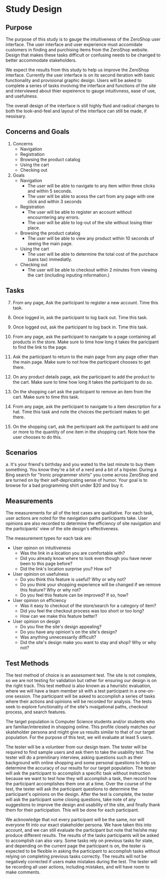 
Study Design
============

Purpose
-------

The purpose of this study is to gauge the intuitiveness of the ZeroShop user interface. The user interface and user experience must accomidate customers in finding and purchising items from the ZeroShop website. Design that makes these tasks difficult or confusing needs to be changed to better accommodate stakeholders.

We expect the results from this study to help us improve the ZeroShop interface. Currently the user interface is on its second iteration with basic functionality and provisional graphic design. Users will be asked to complete a series of tasks involving the interface and functions of the site and interviewed about thier expeirence to gauge intuitivness, ease of use, and usefulness.

The overall design of the interface is still highly fluid and radical changes to both the look-and-feel and layout of the interface can still be made, if nessisary.

Concerns and Goals
------------------

1. Concerns
	+ Navigation
	+ Registration
	+ Browsing the product catalog
	+ Using the cart
	+ Checking out
2. Goals
	+ Navigation
		* The user will be able to navigate to any item within three clicks and within 5 seconds.
		* The user will be able to acess the cart from any page with one click and within 3 seconds
	+ Registration
		* The user will be able to register an account without encourntering any errors.
		* The user will be able to log-out of the site without losing thier place.
	+ Browsing the product catalog
		* The user will be able to view any product within 10 seconds of seeing the main page.
	+ Using the cart
		* The user will be able to determine the total cost of the purchace (sans tax) immediatly.
	+ Checking out
		* The user will be able to checkout within 2 minutes from viewing the cart (including inputing information.)

Tasks
-----

7. From any page, Ask the participant to register a new account. Time this task.

8. Once logged in, ask the participant to log back out. Time this task.

9. Once logged out, ask the participant to log back in. Time this task.


1. From any page, ask the participant to navigate to a page containing all products in the store. Make sure to time how long it takes the paricipant to find the link to the page.

2. Ask the participant to return to the main page from any page other than the main page. Make sure to not how the participant chooses to get there.

3. On any product details page, ask the participant to add the product to the cart. Make sure to time how long it takes the participant to do so.

4. On the shopping cart ask the participant to remove an item from the cart. Make sure to time this task.

5. From any page, ask the perticipant to navigate to a item description for a hat. Time this task and note the choices the perticiant makes to get there.

6. On the shopping cart, ask the perticipant ask the participant to add one or more to the quantity of one item in the shopping cart. Note how the user chooses to do this.
 

Scenarios
---------

a. It's your friend's birthday and you wated to the last minute to buy them something. You know they're a bit of a nerd and a bit of a hipster. During a Bing search for "Ironic programmer shirts" you come across ZeroShop and are turned on by their self-depricating sense of humor. Your goal is to browse for a bad programming shirt under $20 and buy it.

Measurements
------------

The measurements for all of the test cases are qualitative. For each task, user actions are noted for the navigation paths participants take. User opinions are also recorded to determine the efficiency of site navigation and the participants' view of the site design's effectiveness.

The measurement types for each task are:

- User opinon on intuitiveness
	* Was the link in a location you are comfortable with?
	* Did you already know where to look even though you have never been to this page before?
	* Did the link's location surprise you? How so?
- User opinion on usefulness
	* Do you think this feature is useful? Why or why not?
	* Do you think your shopping experience will be changed if we remove this feature? Why or why not?
	* Do you feel this feature can be improved? If so, how?
- User opinion on efficiency
	* Was it easy to checkout of the store/search for a category of item?
	* Did you feel the checkout process was too short or too long?
	* How can we make this feature better?
- User opinion on design
	* Do you fine the site's design appealing?
	* Do you have any opinion's on the site's design?
	* Was anything unnecessarily difficult?
	* Did the site's design make you want to stay and shop? Why or why not?

Test Methods
------------

The test method of choice is an assessment test. The site is not complete, so we are not testing for validation but rather for ensuring our design is on the right track. This test method is also known as a heuristic evaluation, where we will have a team member sit with a test participant in a one-on-one session. The participant will be asked to accomplish a series of tasks where their actions and opinions will be recorded for analysis. The tests seek to explore functionality of the site's nvaigational paths, checkout process, and search features.

The target population is Computer Science students and/or students who are familiar/interested in shopping online. This profile closely matches our skateholder persona and might give us results similar to that of our target population. For the purpose of this test, we will evaluate at least 5 users.

The tester will be a volunteer from our design team. The tester will be required to find sample users and ask them to take the usability test. The tester will do a premilinary interview, asking questions such as their background with online shopping and some personal questions to help us determine the accuracy of our results for our target population. The tester will ask the participant to accomplish a specific task without instruction because we want to test how they will accomplish a task, then record how the participant accomplishes them one at a time. Over the course of the test, the tester will ask the participant questions to determine the participant's opinions on the design. After the test is complete, the tester will ask the participant some closing questions, take note of any suggestions to improve the design and usability of the site, and finally thank them for their participation. This will be done for each participant.

We acknowledge that not every participant will be the same, nor will everyone fit into our exact stakeholder persona. We have taken this into account, and we can still evaluate the participant but note that he/she may produce different results. The results of the tasks participants will be asked to accomplish can also vary. Some tasks rely on previous tasks for state, and depending on the current page the participant is on, the tester is expected to be flexible in asking the participant to accomplish tasks without relying on completing previous tasks correctly. The results will not be negatively corrected if users make mistakes during the test. The tester will be recording all user actions, including mistakes, and will have room to make comments.